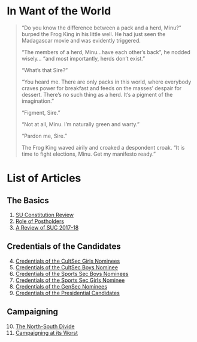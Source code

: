 <!-- TITLE: Whisper in the Woods Vol 1 Issue 4 -->
<!-- SUBTITLE: Published April 2018 -->

# In Want of the World

> “Do you know the difference between a pack and a herd, Minu?” burped the Frog King in his little
> well. He had just seen the Madagascar movie and was evidently triggered.
> 
> “The members of a herd, Minu…have each other’s back”, he nodded wisely… “and most importantly,
> herds don’t exist.”
> 
> “What’s that Sire?”
> 
> “You heard me. There are only packs in this world, where everybody craves power for breakfast and
> feeds on the masses’ despair for dessert. There’s no such thing as a herd. It’s a pigment of the
> imagination.”
> 
> “Figment, Sire.”
> 
> “Not at all, Minu. I’m naturally green and warty.”
> 
> “Pardon me, Sire.”
> 
> The Frog King waved airily and croaked a despondent croak. “It is time to fight elections, Minu. Get
> my manifesto ready.”

# List of Articles
## The Basics
1. [SU Constitution Review](/news/witw/1-4/constitution-review)
2. [Role of Postholders](/news/witw/1-4/post-holders-role)
3. [A Review of SUC 2017-18](/news/witw/1-4/suc-2017-18)

## Credentials of the Candidates
4. [Credentials of the CultSec Girls Nominees](/news/witw/1-4/cult-sec-girls-creds)
5. [Credentials of the CultSec Boys Nominee](/news/witw/1-4/cult-sec-boys-creds)
6. [Credentials of the Sports Sec Boys Nominees](/news/witw/1-4/sports-sec-boys-creds)
7. [Credentials of the Sports Sec Girls Nominee](/news/witw/1-4/sports-sec-girls-creds)
8. [Credentials of the GenSec Nominees](/news/witw/1-4/gensec-creds)
9. [Credentials of the Presidential Candidates](/news/witw/1-4/prez-creds)

## Campaigning
10. [The North-South Divide](/news/witw/1-4/north-south)
11. [Campaigning at its Worst](/news/witw/1-4/campaign-worst)